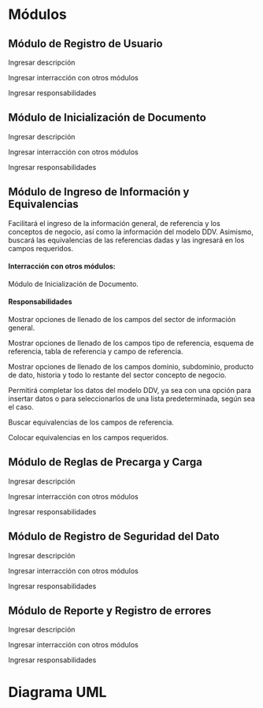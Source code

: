 # Módulos

## Módulo de Registro de Usuario

Ingresar descripción

Ingresar interracción con otros módulos

Ingresar responsabilidades

## Módulo de Inicialización de Documento

Ingresar descripción

Ingresar interracción con otros módulos

Ingresar responsabilidades

## Módulo de Ingreso de Información y Equivalencias

Facilitará el ingreso de la información general, de referencia y los conceptos de negocio, así como la información del modelo DDV. Asimismo, buscará las equivalencias de las referencias dadas y las ingresará en los campos requeridos.

#### Interracción con otros módulos: 
Módulo de Inicialización de Documento.

#### Responsabilidades

Mostrar opciones de llenado de los campos del sector de información general.

Mostrar opciones de llenado de los campos tipo de referencia, esquema de referencia, tabla de referencia y campo de referencia.

Mostrar opciones de llenado de los campos dominio, subdominio, producto de dato, historia y todo lo restante del sector concepto de negocio.

Permitirá completar los datos del modelo DDV, ya sea con una opción para insertar datos o para seleccionarlos de una lista predeterminada, según sea el caso.

Buscar equivalencias de los campos de referencia.

Colocar equivalencias en los campos requeridos.

## Módulo de Reglas de Precarga y Carga 

Ingresar descripción

Ingresar interracción con otros módulos

Ingresar responsabilidades

## Módulo de Registro de Seguridad del Dato

Ingresar descripción

Ingresar interracción con otros módulos

Ingresar responsabilidades

## Módulo de  Reporte y Registro de errores

Ingresar descripción

Ingresar interracción con otros módulos

Ingresar responsabilidades

# Diagrama UML